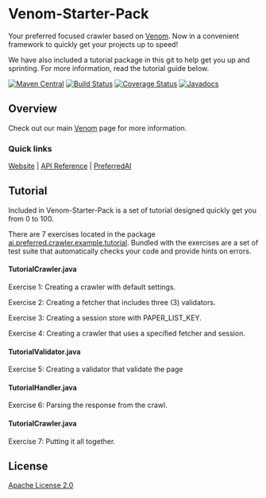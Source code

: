 # Venom-Starter-Pack
Your preferred focused crawler based on [Venom](https://github.com/PreferredAI/Venom). 
Now in a convenient framework to quickly get your projects up to speed! 

We have also included a tutorial package in this git to help get you up and sprinting. 
For more information, read the tutorial guide below.

[![Maven Central](https://maven-badges.herokuapp.com/maven-central/ai.preferred/venom/badge.svg)](https://maven-badges.herokuapp.com/maven-central/ai.preferred/venom)
[![Build Status](https://travis-ci.org/PreferredAI/Venom.svg)](https://travis-ci.org/PreferredAI/Venom)
[![Coverage Status](https://coveralls.io/repos/github/PreferredAI/Venom/badge.svg)](https://coveralls.io/github/PreferredAI/Venom)
[![Javadocs](https://www.javadoc.io/badge/ai.preferred/venom.svg)](https://www.javadoc.io/doc/ai.preferred/venom)

## Overview
Check out our main [Venom](https://github.com/PreferredAI/Venom) page for more information.

### Quick links
[Website](https://venom.preferred.ai/) |
[API Reference](https://venom.preferred.ai/docs/) |
[PreferredAI](https://preferred.ai/)

## Tutorial
Included in Venom-Starter-Pack is a set of tutorial designed quickly get you from 0 to 100.

There are 7 exercises located in the package <u>ai.preferred.crawler.example.tutorial</u>. Bundled with the exercises are a set of test suite that automatically checks your code and provide hints on errors.

#### TutorialCrawler.java
Exercise 1: Creating a crawler with default settings.

Exercise 2: Creating a fetcher that includes three (3) validators.

Exercise 3: Creating a session store with PAPER_LIST_KEY.

Exercise 4: Creating a crawler that uses a specified fetcher and session.

#### TutorialValidator.java
Exercise 5: Creating a validator that validate the page

#### TutorialHandler.java
Exercise 6: Parsing the response from the crawl.

#### TutorialCrawler.java
Exercise 7: Putting it all together.

## License

[Apache License 2.0](LICENSE)

